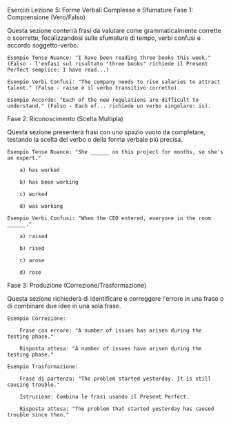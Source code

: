 Esercizi Lezione 5: Forme Verbali Complesse e Sfumature
Fase 1: Comprensione (Vero/Falso)

Questa sezione conterrà frasi da valutare come grammaticalmente corrette o scorrette, focalizzandosi sulle sfumature di tempo, verbi confusi e accordo soggetto-verbo.

    Esempio Tense Nuance: "I have been reading three books this week." (Falso - l'enfasi sul risultato "three books" richiede il Present Perfect semplice: I have read...)

    Esempio Verbi Confusi: "The company needs to rise salaries to attract talent." (Falso - raise è il verbo transitivo corretto).

    Esempio Accordo: "Each of the new regulations are difficult to understand." (Falso - Each of... richiede un verbo singolare: is).

Fase 2: Riconoscimento (Scelta Multipla)

Questa sezione presenterà frasi con uno spazio vuoto da completare, testando la scelta del verbo o della forma verbale più precisa.

    Esempio Tense Nuance: "She ______ on this project for months, so she's an expert."

        a) has worked

        b) has been working

        c) worked

        d) was working

    Esempio Verbi Confusi: "When the CEO entered, everyone in the room ______."

        a) raised

        b) rised

        c) arose

        d) rose

Fase 3: Produzione (Correzione/Trasformazione)

Questa sezione richiederà di identificare e correggere l'errore in una frase o di combinare due idee in una sola frase.

    Esempio Correzione:

        Frase con errore: "A number of issues has arisen during the testing phase."

        Risposta attesa: "A number of issues have arisen during the testing phase."

    Esempio Trasformazione:

        Frase di partenza: "The problem started yesterday. It is still causing trouble."

        Istruzione: Combina le frasi usando il Present Perfect.

        Risposta attesa: "The problem that started yesterday has caused trouble since then."